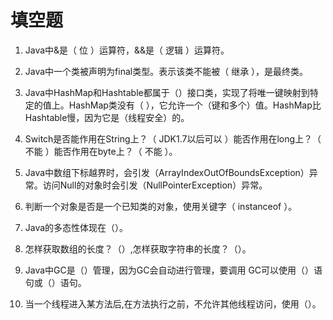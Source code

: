 # 填空题

1. Java中&是（ 位 ）运算符，&&是（ 逻辑 ）运算符。

2. Java中一个类被声明为final类型。表示该类不能被（ 继承 ），是最终类。

3. Java中HashMap和Hashtable都属于（）接口类，实现了将唯一键映射到特定的值上。HashMap类没有（ ），它允许一个（键和多个）值。HashMap比Hashtable慢，因为它是（线程安全）的。

4. Switch是否能作用在String上？（ JDK1.7以后可以 ）能否作用在long上？（ 不能 ）能否作用在byte上？（ 不能 ）。

5. Java中数组下标越界时，会引发（ArrayIndexOutOfBoundsException）异常。访问Null的对象时会引发（NullPointerException）异常。

6. 判断一个对象是否是一个已知类的对象，使用关键字（ instanceof ）。

7. Java的多态性体现在（）。

8. 怎样获取数组的长度？（）,怎样获取字符串的长度？（）。

9. Java中GC是（）管理，因为GC会自动进行管理，要调用  GC可以使用（）语句或（）语句。

10. 当一个线程进入某方法后,在方法执行之前，不允许其他线程访问，使用（）。




